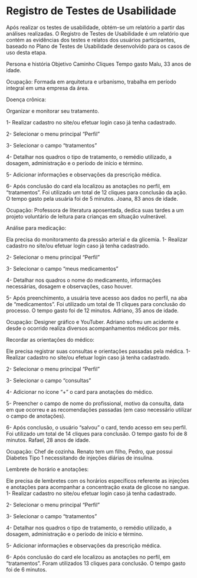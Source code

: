 # Registro de Testes de Usabilidade

Após realizar os testes de usabilidade, obtém-se um relatório a partir das análises realizadas. O Registro de Testes de Usabilidade é um relatório que contém as evidências dos testes e relatos dos usuários participantes, baseado no Plano de Testes de Usabilidade desenvolvido para os casos de uso desta etapa.

Persona e história
Objetivo
Caminho 
Cliques
Tempo gasto 
Malu,  33 anos de idade.

Ocupação: Formada em arquitetura e urbanismo, trabalha em período integral em uma empresa da área. 






Doença crônica:

Organizar e monitorar seu tratamento. 


1- Realizar cadastro no site/ou efetuar login caso já tenha cadastrado. 

2- Selecionar o menu principal “Perfil” 

3- Selecionar o campo “tratamentos” 

4- Detalhar nos quadros o tipo de tratamento, o remédio utilizado, a dosagem, administração  e o período de início e término. 

5- Adicionar informações e observações da prescrição médica. 

6- Após conclusão do card  ela localizou as anotações  no perfil, em “tratamentos”.
Foi utilizado um total de 12 cliques para conclusão da ação. 
O tempo gasto pela usuária foi de 5 minutos. 
Joana, 83 anos de idade.

Ocupação: Professora de literatura aposentada, dedica suas tardes a um projeto voluntário de leitura para crianças em situação vulnerável. 




Análise para medicação:

Ela precisa do monitoramento da pressão arterial e da glicemia.
1- Realizar cadastro no site/ou efetuar login caso já tenha cadastrado. 

2- Selecionar o menu principal “Perfil” 

3- Selecionar o campo “meus medicamentos” 

4- Detalhar nos quadros o nome do medicamento, informações necessárias, dosagem e observações, caso houver. 

5- Após preenchimento, a usuária teve acesso aos dados  no perfil, na aba de “medicamentos”.
Foi utilizado um total de 11 cliques para conclusão do processo. 
O tempo gasto foi de 12 minutos. 
Adriano, 35 anos de idade. 

Ocupação: Designer gráfico e YouTuber. Adriano sofreu um acidente e desde o ocorrido realiza diversos acompanhamentos médicos por mês. 






Recordar as orientações do médico:


Ele precisa registrar suas consultas e orientações passadas pela  médica.
1- Realizar cadastro no site/ou efetuar login caso já tenha cadastrado. 

2- Selecionar o menu principal “Perfil” 

3- Selecionar o campo “consultas” 

4- Adicionar no ícone “+” o card para anotações do médico.  

5- Preencher o campo de nome do profissional, motivo da consulta, data em que ocorreu e as recomendações passadas (em caso necessário utilizar o campo de anotações). 

6- Após conclusão, o usuário “salvou” o card, tendo acesso em seu perfil.
Foi utilizado um total de 14 cliques para conclusão. 
O tempo gasto foi de 8 minutos. 
Rafael, 28 anos de idade.

Ocupação: Chef de cozinha. 
Renato tem um filho, Pedro, que possui Diabetes Tipo 1 necessitando de injeções diárias de insulina.








Lembrete de horário e anotações:

Ele precisa de lembretes com os horários específicos referente as injeções e anotações para acompanhar a concentração exata de glicose no sangue. 
1- Realizar cadastro no site/ou efetuar login caso já tenha cadastrado. 

2- Selecionar o menu principal “Perfil” 

3- Selecionar o campo “tratamentos” 

4- Detalhar nos quadros o tipo de tratamento, o remédio utilizado, a dosagem, administração  e o período de início e término. 

5- Adicionar informações e observações da prescrição médica. 

6- Após conclusão do card  ele localizou as anotações  no perfil, em “tratamentos”.
Foram utilizados 13 cliques para conclusão. 
O tempo gasto foi de 6 minutos.




